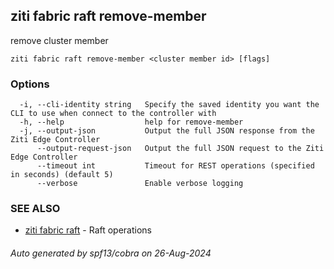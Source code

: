 ## ziti fabric raft remove-member

remove cluster member

```
ziti fabric raft remove-member <cluster member id> [flags]
```

### Options

```
  -i, --cli-identity string   Specify the saved identity you want the CLI to use when connect to the controller with
  -h, --help                  help for remove-member
  -j, --output-json           Output the full JSON response from the Ziti Edge Controller
      --output-request-json   Output the full JSON request to the Ziti Edge Controller
      --timeout int           Timeout for REST operations (specified in seconds) (default 5)
      --verbose               Enable verbose logging
```

### SEE ALSO

* [ziti fabric raft](../raft.md)	 - Raft operations

###### Auto generated by spf13/cobra on 26-Aug-2024
